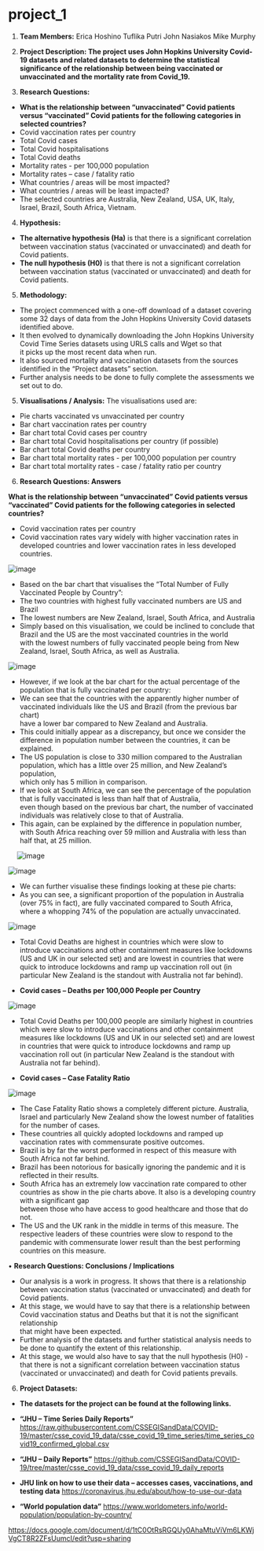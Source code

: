 # project_1

1.	**Team Members:**   		Erica Hoshino
                                        Tuflika Putri
                                        John Nasiakos
                                        Mike Murphy


2.	**Project Description:
The project uses John Hopkins University Covid-19 datasets and related datasets to determine the statistical significance of the relationship between being vaccinated or unvaccinated and the mortality rate from Covid_19.**
  

3.	**Research Questions:**
* **What is the relationship between “unvaccinated” Covid patients versus “vaccinated” Covid patients for the following categories in selected countries?**
* Covid vaccination rates per country
* Total Covid cases
* Total Covid hospitalisations
* Total Covid deaths
* Mortality rates - per 100,000 population
* Mortality rates – case / fatality ratio
* What countries / areas will be most impacted?	 
* What countries / areas will be least impacted?
* The selected countries are Australia, New Zealand, USA, UK, Italy, Israel, Brazil, South Africa, Vietnam. 


4.	**Hypothesis:**
* **The alternative hypothesis (Ha)** is that there is a significant correlation between vaccination status (vaccinated or unvaccinated) and death for Covid patients.
* **The null hypothesis (H0)** is that there is not a significant correlation between vaccination status (vaccinated or unvaccinated) and death for Covid patients.


5.	**Methodology:**

* The project commenced with a one-off download of a dataset covering some 32 days of data from the John Hopkins University Covid datasets identified above.
* It then evolved to dynamically downloading the John Hopkins University Covid Time Series datasets using URLS calls and Wget so that  
        it picks up the most recent data when run.
* It also sourced mortality and vaccination datasets from the sources identified in the “Project datasets” section.
* Further analysis needs to be done to fully complete the assessments we set out to do. 


5.	**Visualisations / Analysis:**
The visualisations used are:
* Pie charts vaccinated vs unvaccinated per country					
* Bar chart vaccination rates per country						
* Bar chart total Covid cases per country						
* Bar chart total Covid hospitalisations per country (if possible)				
* Bar chart total Covid deaths per country						
* Bar chart total mortality rates - per 100,000 population per country				
* Bar chart total mortality rates - case / fatality ratio per country							


6.	**Research Questions: Answers**

**What is the relationship between “unvaccinated” Covid patients versus “vaccinated” Covid patients for the following categories in selected countries?**

* Covid vaccination rates per country
* Covid vaccination rates vary widely with higher vaccination rates in developed countries and lower vaccination rates in less developed countries.

![image](https://user-images.githubusercontent.com/89948865/148156699-bdea8146-c98a-4654-9357-711293847804.png)

* Based on the bar chart that visualises the “Total Number of Fully Vaccinated People by Country”:
* The two countries with highest fully vaccinated numbers are US and Brazil
* The lowest numbers are New Zealand, Israel, South Africa, and Australia
* Simply based on this visualisation, we could be inclined to conclude that Brazil and the US are the most vaccinated countries in the world  
  with the lowest numbers of fully vaccinated people being from New Zealand, Israel, South Africa, as well as Australia.

![image](https://user-images.githubusercontent.com/89948865/148158227-921b34f3-7f20-429f-a5e4-7059eb3a980e.png)


* However, if we look at the bar chart for the actual percentage of the population that is fully vaccinated per country:
* We can see that the countries with the apparently higher number of vaccinated individuals like the US and Brazil (from the previous bar chart)  
  have a lower bar compared to New Zealand and Australia.
* This could initially appear as a discrepancy, but once we consider the difference in population number between the countries, it can be explained.
* The US population is close to 330 million compared to the Australian population, which has a little over 25 million, and New Zealand’s population,  
  which only has 5 million in comparison.
* If we look at South Africa, we can see the percentage of the population that is fully vaccinated is less than half that of Australia,  
  even though based on the previous bar chart, the number of vaccinated individuals was relatively close to that of Australia.
* This again, can be explained by the difference in population number, with South Africa reaching over 59 million and Australia with less than half that, at 25 million.  

 
![image](https://user-images.githubusercontent.com/89948865/148158413-fa02955e-1760-4fd5-a48f-8bb91e653c44.png)

![image](https://user-images.githubusercontent.com/89948865/148158461-aa544bc7-71e0-4b24-8aec-253dabbec7b6.png)

*  We can further visualise these findings looking at these pie charts:
*  As you can see, a significant proportion of the population in Australia (over 75% in fact), are fully vaccinated compared to South Africa,  
   where a whopping 74% of the population are actually unvaccinated.

![image](https://user-images.githubusercontent.com/89948865/148158564-3251dc37-02b4-43ff-bb28-a40f87b780e2.png)


* Total Covid Deaths are highest in countries which were slow to introduce vaccinations and other containment measures like lockdowns (US and UK in our selected set) and are lowest in countries that were quick to introduce lockdowns and ramp up vaccination roll out (in particular New Zealand is the standout with Australia not far behind).

* **Covid cases – Deaths per 100,000 People per Country**

![image](https://user-images.githubusercontent.com/89948865/148158707-47cfae9d-d13e-4dbb-9124-6bd1d66e8a41.png)

* Total Covid Deaths per 100,000 people are similarly highest in countries which were slow to introduce vaccinations and other containment measures like lockdowns (US and UK in our selected set) and are lowest in countries that were quick to introduce lockdowns and ramp up vaccination roll out (in particular New Zealand is the standout with Australia not far behind).

* **Covid cases – Case Fatality Ratio**

![image](https://user-images.githubusercontent.com/89948865/148158764-031814da-8e71-4818-970d-fd0bd78a9450.png)


* The Case Fatality Ratio shows a completely different picture. Australia, Israel and particularly New Zealand show the lowest number of fatalities for the number of cases.  
* These countries all quickly adopted lockdowns and ramped up vaccination rates with commensurate positive outcomes.
* Brazil is by far the worst performed in respect of this measure with South Africa not far behind.  
* Brazil has been notorious for basically ignoring the pandemic and it is reflected in their results.  
* South Africa has an extremely low vaccination rate compared to other countries as show in the pie charts above. It also is a developing country with a significant gap  
  between those who have access to good healthcare and those that do not. 
* The US and the UK rank in the middle in terms of this measure. The respective leaders of these countries were slow to respond to the pandemic with commensurate lower result than the best performing countries on this measure. 


•	**Research Questions: Conclusions / Implications**

* Our analysis is a work in progress. It shows that there is a relationship between vaccination status (vaccinated or unvaccinated) and death for Covid patients.
* At this stage, we would have to say that there is a relationship between Covid vaccination status and Deaths but that it is not the significant relationship  
  that might have been expected.
* Further analysis of the datasets and further statistical analysis needs to be done to quantify the extent of this relationship.
* At this stage, we would also have to say that the null hypothesis (H0) - that there is not a significant correlation between vaccination status (vaccinated or unvaccinated) and death for Covid patients prevails.


6.	**Project Datasets:** 
	
* **The datasets for the project can be found at the following links.**
  
* **“JHU – Time Series Daily Reports”**
https://raw.githubusercontent.com/CSSEGISandData/COVID-19/master/csse_covid_19_data/csse_covid_19_time_series/time_series_covid19_confirmed_global.csv

* **“JHU – Daily Reports”**
https://github.com/CSSEGISandData/COVID-19/tree/master/csse_covid_19_data/csse_covid_19_daily_reports

* **JHU link on how to use their data – accesses cases, vaccinations, and testing data**
https://coronavirus.jhu.edu/about/how-to-use-our-data

* **“World population data”**
https://www.worldometers.info/world-population/population-by-country/


https://docs.google.com/document/d/1tC0OtRsRGQUy0AhaMtuViVm6LKWjVgCT8R2ZFsUumcI/edit?usp=sharing
